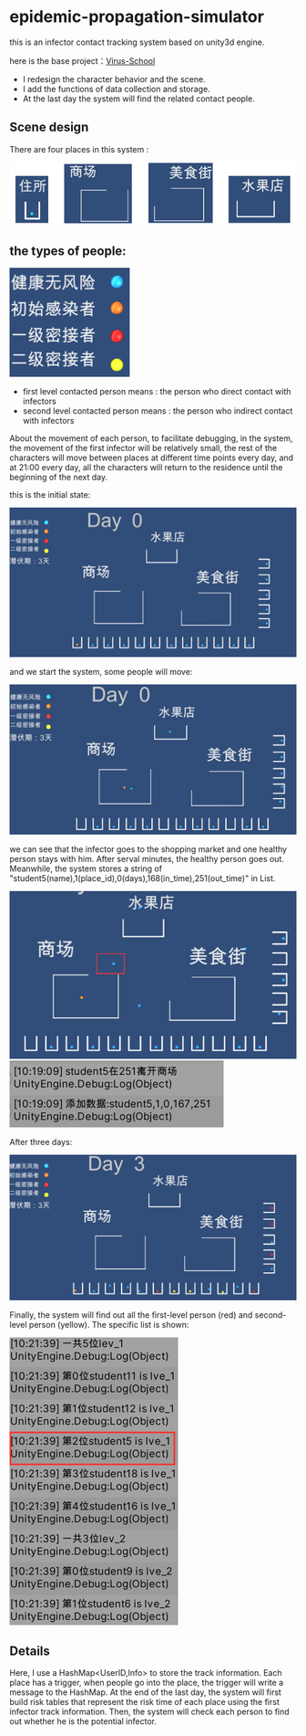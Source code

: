# epidemic-propagation-simulator

this is an infector contact tracking system based on unity3d engine.

here is the base project：[Virus-School](https://github.com/YunxiuXu/Virus-School)

+ I redesign the character behavior and the scene.
+ I add the functions of data collection and storage.
+ At the last day the system will find the related contact people.

## Scene design
There are four places in this system :

![image](https://github.com/bkZhu/epidemic-propagation-simulator/blob/main/images/scenes.png)

## the types of people:

![image](https://github.com/bkZhu/epidemic-propagation-simulator/blob/main/images/type.png)

+ first level contacted person means : the person who direct contact with infectors
+ second level contacted person means : the person who indirect contact with infectors

About the movement of each person, to facilitate debugging, in the system, the movement of the first infector will be relatively small, the rest of the characters will move between places at different time points every day, and at 21:00 every day, all the characters will return to the residence until the beginning of the next day.

this is the initial state:

![image](https://github.com/bkZhu/epidemic-propagation-simulator/blob/main/images/init_state.png)

and we start the system, some people will move:

![image](https://github.com/bkZhu/epidemic-propagation-simulator/blob/main/images/move_state.png)

we can see that the infector goes to the shopping market and one healthy person stays with him.
After serval minutes, the healthy person goes out. Meanwhile, the system stores a string of "student5(name),1(place_id),0(days),168(in_time),251(out_time)" in List<string>.

![image](https://github.com/bkZhu/epidemic-propagation-simulator/blob/main/images/move_state2.png)
![image](https://github.com/bkZhu/epidemic-propagation-simulator/blob/main/images/info.png)

After three days:

![image](https://github.com/bkZhu/epidemic-propagation-simulator/blob/main/images/last_state.png)

Finally, the system will find out all the first-level person (red) and second-level person (yellow). The specific list is shown:

![image](https://github.com/bkZhu/epidemic-propagation-simulator/blob/main/images/track_info.png)

## Details
Here, I use a HashMap<UserID,Info> to store the track information.
Each place has a trigger, when people go into the place, the trigger will write a message to the HashMap.
At the end of the last day, the system will first build risk tables that represent the risk time of each place using the first infector track information.
Then, the system will check each person to find out whether he is the potential infector.
